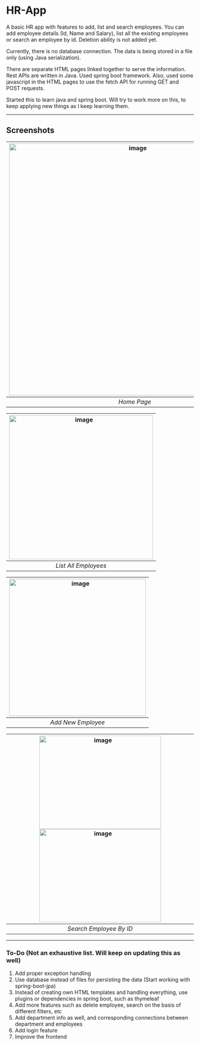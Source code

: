 # HR-App
A basic HR app with features to add, list and search employees.
You can add employee details (Id, Name and Salary), list all the existing employees or search an employee by id. Deletion ability is not added yet.

Currently, there is no database connection. The data is being stored in a file only (using Java serialization).

There are separate HTML pages linked together to serve the information.
Rest APIs are written in Java. Used spring boot framework. Also, used some javascript in the HTML pages to use the fetch API for running GET and POST requests.

Started this to learn java and spring boot. Will try to work more on this, to keep applying new things as I keep learning them.


---------------------

## Screenshots


| <img width="675" alt="image" src="https://user-images.githubusercontent.com/39994281/207153291-c697e3fc-cb8b-427d-8cbf-404d5f44167c.png"> |
|:--:|
| *Home Page* |

| <img width="386" alt="image" src="https://user-images.githubusercontent.com/39994281/207153427-95caa223-088a-4296-abc4-5312ce74b548.png"> |
|:--:|
| *List All Employees* |

| <img width="367" alt="image" src="https://user-images.githubusercontent.com/39994281/207153526-30f306cd-311c-4ea5-95b0-cdb25b00eba3.png"> |
|:--:|
| *Add New Employee* |


| <img width="327" height="250" alt="image" src="https://user-images.githubusercontent.com/39994281/207153952-34dde893-9d46-4959-b134-85adaa48d68d.png">   <img width="327" height="250" alt="image" src="https://user-images.githubusercontent.com/39994281/207154026-867a8dd7-fa35-48ea-855d-0d9b6daeee80.png">|
|:--:|
| *Search Employee By ID* |


--------------------------------




### To-Do (Not an exhaustive list. Will keep on updating this as well)
1. Add proper exception handling
2. Use database instead of files for persisting the data (Start working with spring-boot-jpa)
3. Instead of creating own HTML templates and handling everything, use plugins or dependencies in spring boot, such as thymeleaf
4. Add more features such as delete employee, search on the basis of different filters, etc
5. Add department info as well, and corresponding connections between department and employees
6. Add login feature
7. Improve the frontend



